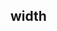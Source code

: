 ## width


<!-- CSSJSON.width.description -->

<!-- CSSJSON.width.syntax -->

<!-- CSSJSON.width.values -->

<!-- CSSJSON.width.compatibility -->

<!-- CSSJSON.width.reference -->